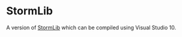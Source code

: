 # StormLib

A version of <a href="http://www.zezula.net/en/mpq/stormlib.html">StormLib</a> which can be compiled using Visual Studio 10.
